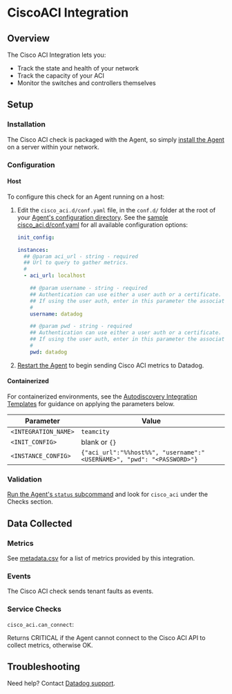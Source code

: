 # CiscoACI Integration

## Overview

The Cisco ACI Integration lets you:

- Track the state and health of your network
- Track the capacity of your ACI
- Monitor the switches and controllers themselves

## Setup

### Installation

The Cisco ACI check is packaged with the Agent, so simply [install the Agent][2] on a server within your network.

### Configuration

<!-- xxx tabs xxx -->
<!-- xxx tab "Host" xxx -->

#### Host

To configure this check for an Agent running on a host:

1. Edit the `cisco_aci.d/conf.yaml` file, in the `conf.d/` folder at the root of your [Agent's configuration directory][3]. See the [sample cisco_aci.d/conf.yaml][4] for all available configuration options:

   ```yaml
   init_config:

   instances:
     ## @param aci_url - string - required
     ## Url to query to gather metrics.
     #
     - aci_url: localhost

       ## @param username - string - required
       ## Authentication can use either a user auth or a certificate.
       ## If using the user auth, enter in this parameter the associated username.
       #
       username: datadog

       ## @param pwd - string - required
       ## Authentication can use either a user auth or a certificate.
       ## If using the user auth, enter in this parameter the associated password.
       #
       pwd: datadog
   ```

2. [Restart the Agent][5] to begin sending Cisco ACI metrics to Datadog.

<!-- xxz tab xxx -->
<!-- xxx tab "Containerized" xxx -->

#### Containerized

For containerized environments, see the [Autodiscovery Integration Templates][1] for guidance on applying the parameters below.

| Parameter            | Value                                                                  |
| -------------------- | ---------------------------------------------------------------------- |
| `<INTEGRATION_NAME>` | `teamcity`                                                             |
| `<INIT_CONFIG>`      | blank or `{}`                                                          |
| `<INSTANCE_CONFIG>`  | `{"aci_url":"%%host%%", "username":"<USERNAME>", "pwd": "<PASSWORD>"}` |

<!-- xxz tab xxx -->
<!-- xxz tabs xxx -->

### Validation

[Run the Agent's `status` subcommand][6] and look for `cisco_aci` under the Checks section.

## Data Collected

### Metrics

See [metadata.csv][7] for a list of metrics provided by this integration.

### Events

The Cisco ACI check sends tenant faults as events.

### Service Checks

`cisco_aci.can_connect`:

Returns CRITICAL if the Agent cannot connect to the Cisco ACI API to collect metrics, otherwise OK.

## Troubleshooting

Need help? Contact [Datadog support][8].

[1]: https://docs.datadoghq.com/agent/kubernetes/integrations/
[2]: https://app.datadoghq.com/account/settings#agent
[3]: https://docs.datadoghq.com/agent/guide/agent-configuration-files/#agent-configuration-directory
[4]: https://github.com/DataDog/integrations-core/blob/master/cisco_aci/datadog_checks/cisco_aci/data/conf.yaml.example
[5]: https://docs.datadoghq.com/agent/guide/agent-commands/#start-stop-and-restart-the-agent
[6]: https://docs.datadoghq.com/agent/guide/agent-commands/#agent-status-and-information
[7]: https://github.com/DataDog/integrations-core/blob/master/cisco_aci/metadata.csv
[8]: https://docs.datadoghq.com/help/
